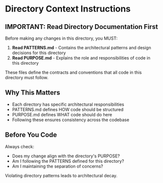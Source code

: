# Directory Context Instructions

## IMPORTANT: Read Directory Documentation First

Before making any changes in this directory, you MUST:

1. **Read PATTERNS.md** - Contains the architectural patterns and design decisions for this directory
2. **Read PURPOSE.md** - Explains the role and responsibilities of code in this directory

These files define the contracts and conventions that all code in this directory must follow.

## Why This Matters

- Each directory has specific architectural responsibilities
- PATTERNS.md defines HOW code should be structured
- PURPOSE.md defines WHAT code should do here
- Following these ensures consistency across the codebase

## Before You Code

Always check:
- Does my change align with the directory's PURPOSE?
- Am I following the PATTERNS defined for this directory?
- Am I maintaining the separation of concerns?

Violating directory patterns leads to architectural decay.